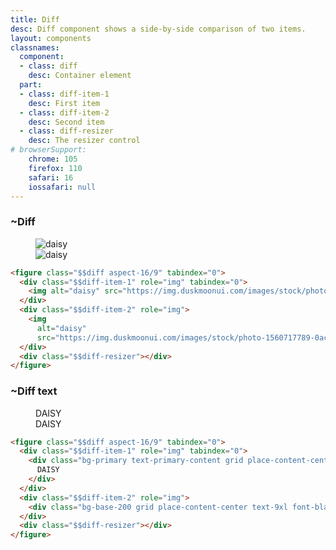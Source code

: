 ```yaml
---
title: Diff
desc: Diff component shows a side-by-side comparison of two items.
layout: components
classnames:
  component:
  - class: diff
    desc: Container element
  part:
  - class: diff-item-1
    desc: First item
  - class: diff-item-2
    desc: Second item
  - class: diff-resizer
    desc: The resizer control
# browserSupport:
    chrome: 105
    firefox: 110
    safari: 16
    iossafari: null
---
```


<script>
  import Component from "$components/Component.svelte"
  import Translate from "$components/Translate.svelte"
</script>

### ~Diff
<figure class="diff rounded-field aspect-16/9" tabindex="0">
  <div class="diff-item-1" role="img" tabindex="0">
    <img alt="daisy" src="https://img.duskmoonui.com/images/stock/photo-1560717789-0ac7c58ac90a.webp" />
  </div>
  <div class="diff-item-2" role="img">
    <img alt="daisy" src="https://img.duskmoonui.com/images/stock/photo-1560717789-0ac7c58ac90a-blur.webp" />
  </div>
  <div class="diff-resizer"></div>
</figure>

```html
<figure class="$$diff aspect-16/9" tabindex="0">
  <div class="$$diff-item-1" role="img" tabindex="0">
    <img alt="daisy" src="https://img.duskmoonui.com/images/stock/photo-1560717789-0ac7c58ac90a.webp" />
  </div>
  <div class="$$diff-item-2" role="img">
    <img
      alt="daisy"
      src="https://img.duskmoonui.com/images/stock/photo-1560717789-0ac7c58ac90a-blur.webp" />
  </div>
  <div class="$$diff-resizer"></div>
</figure>
```


### ~Diff text
<figure class="diff rounded-field aspect-16/9" tabindex="0">
  <div class="diff-item-1" role="img" tabindex="0">
    <div class="bg-primary text-primary-content text-4xl lg:text-9xl font-black grid place-content-center">DAISY</div>
  </div>
  <div class="diff-item-2" role="img">
    <div class="bg-base-200 text-4xl lg:text-9xl font-black grid place-content-center">DAISY</div>
  </div>
  <div class="diff-resizer"></div>
</figure>

```html
<figure class="$$diff aspect-16/9" tabindex="0">
  <div class="$$diff-item-1" role="img" tabindex="0">
    <div class="bg-primary text-primary-content grid place-content-center text-9xl font-black">
      DAISY
    </div>
  </div>
  <div class="$$diff-item-2" role="img">
    <div class="bg-base-200 grid place-content-center text-9xl font-black">DAISY</div>
  </div>
  <div class="$$diff-resizer"></div>
</figure>
```
